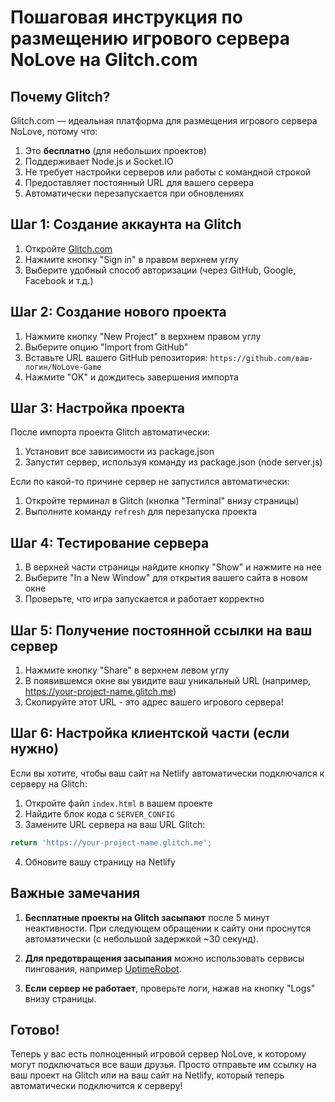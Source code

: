 # Пошаговая инструкция по размещению игрового сервера NoLove на Glitch.com

## Почему Glitch?

Glitch.com — идеальная платформа для размещения игрового сервера NoLove, потому что:
1. Это **бесплатно** (для небольших проектов)
2. Поддерживает Node.js и Socket.IO
3. Не требует настройки серверов или работы с командной строкой
4. Предоставляет постоянный URL для вашего сервера
5. Автоматически перезапускается при обновлениях

## Шаг 1: Создание аккаунта на Glitch

1. Откройте [Glitch.com](https://glitch.com/)
2. Нажмите кнопку "Sign in" в правом верхнем углу
3. Выберите удобный способ авторизации (через GitHub, Google, Facebook и т.д.)

## Шаг 2: Создание нового проекта

1. Нажмите кнопку "New Project" в верхнем правом углу
2. Выберите опцию "Import from GitHub"
3. Вставьте URL вашего GitHub репозитория: `https://github.com/ваш-логин/NoLove-Game`
4. Нажмите "OK" и дождитесь завершения импорта

## Шаг 3: Настройка проекта

После импорта проекта Glitch автоматически:
1. Установит все зависимости из package.json
2. Запустит сервер, используя команду из package.json (node server.js)

Если по какой-то причине сервер не запустился автоматически:
1. Откройте терминал в Glitch (кнопка "Terminal" внизу страницы)
2. Выполните команду `refresh` для перезапуска проекта

## Шаг 4: Тестирование сервера

1. В верхней части страницы найдите кнопку "Show" и нажмите на нее
2. Выберите "In a New Window" для открытия вашего сайта в новом окне
3. Проверьте, что игра запускается и работает корректно

## Шаг 5: Получение постоянной ссылки на ваш сервер

1. Нажмите кнопку "Share" в верхнем левом углу
2. В появившемся окне вы увидите ваш уникальный URL (например, https://your-project-name.glitch.me)
3. Скопируйте этот URL - это адрес вашего игрового сервера!

## Шаг 6: Настройка клиентской части (если нужно)

Если вы хотите, чтобы ваш сайт на Netlify автоматически подключался к серверу на Glitch:

1. Откройте файл `index.html` в вашем проекте
2. Найдите блок кода с `SERVER_CONFIG`
3. Замените URL сервера на ваш URL Glitch:

```javascript
return 'https://your-project-name.glitch.me';
```

4. Обновите вашу страницу на Netlify

## Важные замечания

1. **Бесплатные проекты на Glitch засыпают** после 5 минут неактивности. При следующем обращении к сайту они проснутся автоматически (с небольшой задержкой ~30 секунд).

2. **Для предотвращения засыпания** можно использовать сервисы пингования, например [UptimeRobot](https://uptimerobot.com/).

3. **Если сервер не работает**, проверьте логи, нажав на кнопку "Logs" внизу страницы.

## Готово!

Теперь у вас есть полноценный игровой сервер NoLove, к которому могут подключаться все ваши друзья. Просто отправьте им ссылку на ваш проект на Glitch или на ваш сайт на Netlify, который теперь автоматически подключится к серверу! 